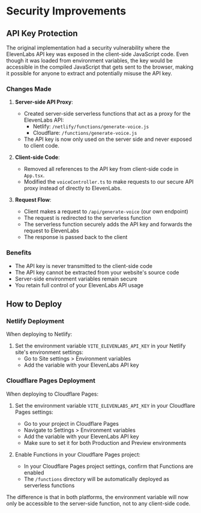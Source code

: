 # Security Improvements

## API Key Protection

The original implementation had a security vulnerability where the ElevenLabs API key was exposed in the client-side JavaScript code. Even though it was loaded from environment variables, the key would be accessible in the compiled JavaScript that gets sent to the browser, making it possible for anyone to extract and potentially misuse the API key.

### Changes Made

1. **Server-side API Proxy**:
   - Created server-side serverless functions that act as a proxy for the ElevenLabs API:
     - Netlify: `/netlify/functions/generate-voice.js`
     - Cloudflare: `/functions/generate-voice.js`
   - The API key is now only used on the server side and never exposed to client code.

2. **Client-side Code**:
   - Removed all references to the API key from client-side code in `App.tsx`.
   - Modified the `voiceController.ts` to make requests to our secure API proxy instead of directly to ElevenLabs.

3. **Request Flow**:
   - Client makes a request to `/api/generate-voice` (our own endpoint)
   - The request is redirected to the serverless function
   - The serverless function securely adds the API key and forwards the request to ElevenLabs
   - The response is passed back to the client

### Benefits

- The API key is never transmitted to the client-side code
- The API key cannot be extracted from your website's source code
- Server-side environment variables remain secure
- You retain full control of your ElevenLabs API usage

## How to Deploy

### Netlify Deployment

When deploying to Netlify:

1. Set the environment variable `VITE_ELEVENLABS_API_KEY` in your Netlify site's environment settings:
   - Go to Site settings > Environment variables
   - Add the variable with your ElevenLabs API key

### Cloudflare Pages Deployment

When deploying to Cloudflare Pages:

1. Set the environment variable `VITE_ELEVENLABS_API_KEY` in your Cloudflare Pages settings:
   - Go to your project in Cloudflare Pages
   - Navigate to Settings > Environment variables
   - Add the variable with your ElevenLabs API key
   - Make sure to set it for both Production and Preview environments

2. Enable Functions in your Cloudflare Pages project:
   - In your Cloudflare Pages project settings, confirm that Functions are enabled
   - The `/functions` directory will be automatically deployed as serverless functions

The difference is that in both platforms, the environment variable will now only be accessible to the server-side function, not to any client-side code.

